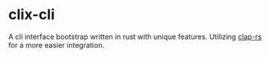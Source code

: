# clix-cli
A cli interface bootstrap written in rust with unique features. Utilizing [clap-rs](https://github.com/clap-rs/clap) for a more easier integration.

